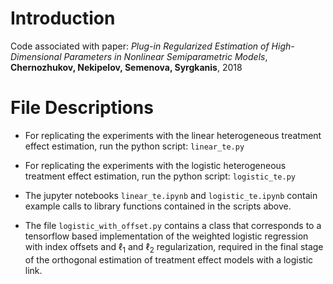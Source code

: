 # Introduction

Code associated with paper: <i>Plug-in Regularized Estimation of High-Dimensional Parameters in Nonlinear Semiparametric Models</i>, <b>Chernozhukov, Nekipelov, Semenova, Syrgkanis</b>, 2018

# File Descriptions

* For replicating the experiments with the linear heterogeneous treatment effect estimation, run the python script: `linear_te.py`

* For replicating the experiments with the logistic heterogeneous treatment effect estimation, run the python script: `logistic_te.py`

* The jupyter notebooks `linear_te.ipynb` and `logistic_te.ipynb` contain example calls to library functions contained in the scripts above.

* The file `logistic_with_offset.py` contains a class that corresponds to a tensorflow based implementation of the weighted logistic regression with index offsets and $\ell_1$ and $\ell_2$ regularization, required in the final stage of the orthogonal estimation of treatment effect models with a logistic link.

